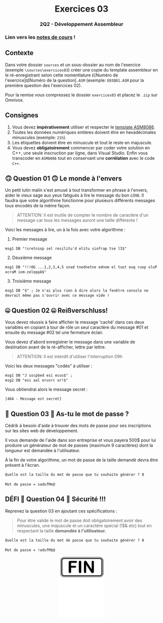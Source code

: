 <h1 align="Center">Exercices 03</h1>
<h3 align="Center">2Q2 - Développement Assembleur</h3>

### Lien vers les [notes de cours](https://slides.com/hkoncept/2q2-03/fullscreen?token=sviAWFto) !

## Contexte

Dans votre dossier `sources` et un sous-dossier au nom de l'exercice (exemple `\sources\exercices03`) créer une copie du template assembleur en le ré-enregistrant selon cette nomentlature `E`[Numéro de l'exercice]`Q`[Numéro de la question]`.ASM` (exemple: `E03Q01.ASM` pour la première question des l'exercices 02).

Pour la remise vous compressez le dossier `exercices03` et placez le `.zip` sur Omnivox.

## Consignes

1. Vous devez **impérativement** utiliser et respecter le [template ASM8086](cshawi.info/bin/2q2/_TEMPLATE.ASM).
2. Toutes les données numériques entières doivent être en hexadécimales minuscules (exemple: `21h`).
3. Les étiquettes doivent être en minuscule et tout le reste en majuscule.
4. Vous devez **obligatoirement** commencer par coder votre solution en C++, une seule inscruction par ligne, dans Visual Studio. Enfin vous transcoder en `ASM8086` tout en conservant une **corrélation** avec le code `C++`.



## 🙃 Question 01 🙃 Le monde à l'envers 

Un petit lutin malin s'est amusé à tout transformer en phrase à l'envers, aider le vieux sage aux yeux fatigués à lire le message du bon côté. Il faudra que votre algorithme fonctionne pour plusieurs différents messages tous encodés de la même façon.

> ATTENTION: Il est inutile de compter le nombre de caractère d'un message car tous les messages auront une taille différente !

Voici les messages à lire, un à la fois avec votre algorithme :

1. Premier message

```
msg1 DB "!sretniop sel resilitu'd elitu siofrap tse lI$"
```

2. Deuxième message

```
msg1 DB "!!!OG ...1,2,3,4,5 snad tnednetne ednom el tuot euq ruop oloP ocraM iom-zeleppA$"
```

3. Troisième message

```
msg1 DB "$" ; Je n'ai plus rien à dire alors la fenêtre console ne devrait même pas s'ouvrir avec ce message vide !
```

## 🤐 Question 02 🤐 Reißverschluss!

Vous devez réussis à faire afficher le message 'caché' dans ces deux variables en copiant à tour de rôle un seul caractère du message #01 et ensuite du message #02 tel une fermeture éclair.

Vous devez d'abord enregistrer le message dans une variable de destination avant de le ré-afficher, lettre par lettre.

> ATTENTION: Il est interdit d'utiliser l'interruption 09h

Voici les deux messages "codés" à utiliser :

```plaintext
msg1 DB "J uscpbed esi ecus$" ;
msg2 DB "esi aal erusrc or!$"
```
Vous obtiendrai alors le message secret :

```plaintext
[404 - Message est secret]
```

## 🔑 Question 03 🔑 As-tu le mot de passe ?
Cédrik à besoin d'aide à trouver des mots de passe pour ses inscriptions sur les sites web de développement.

Il vous demande de l'aide dans son entreprise et vous payera 500$ pour lui produire un générateur de mot de passes (maximum 9 caractères) dont la longueur est demandée à l'utilisateur.

À la fin de votre algorithme, un mot de passe de la taille demandé devra être présent à l'écran.

```plaintext
Quelle est la taille du mot de passe que tu souhaite générer ? 8

Mot de passe = sadufMe@
```


## DÉFI 🔑 Question 04 🔑 Sécurité !!!

Reprenez la question 03 en ajoutant ces spécifications :

> Pour être valide le mot de passe doit obligatoirement avoir des minuscules, une majuscule et un caractère spécial (!$& etc) tout en respectant la taille **demandée à l'utilisateur.**

```plaintext
Quelle est la taille du mot de passe que tu souhaite générer ? 8

Mot de passe = !adufM$@
```

<p align="Center"><img src="./images/end.png" alt="drawing" width="150"/></p>
